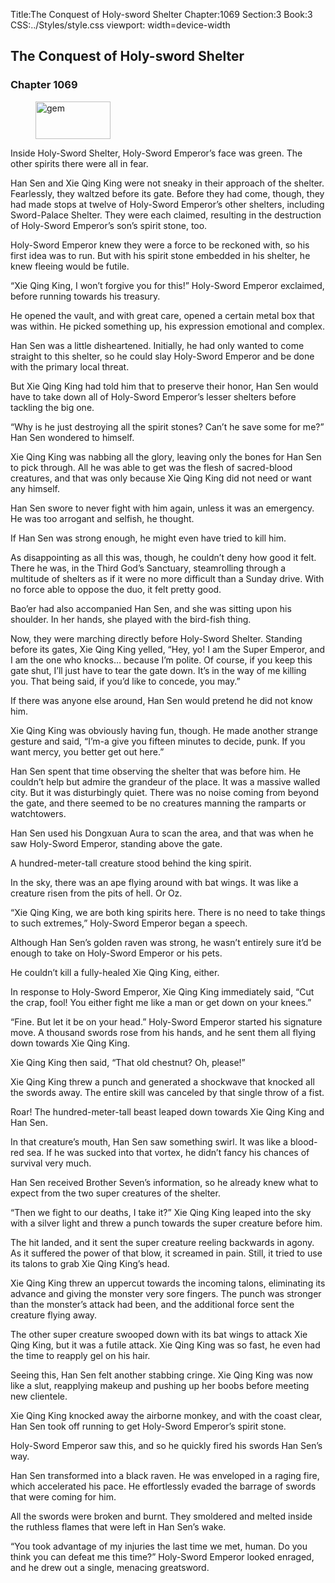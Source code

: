 Title:The Conquest of Holy-sword Shelter 
Chapter:1069 
Section:3 
Book:3 
CSS:../Styles/style.css 
viewport: width=device-width
  
## The Conquest of Holy-sword Shelter
### Chapter 1069
  
<figure>
	<img src="../Images/gem.gif" alt="gem" id="gem" width="120" height="60" />
</figure>
  

  
Inside Holy-Sword Shelter, Holy-Sword Emperor’s face was green. The other spirits there were all in fear.

Han Sen and Xie Qing King were not sneaky in their approach of the shelter. Fearlessly, they waltzed before its gate. Before they had come, though, they had made stops at twelve of Holy-Sword Emperor’s other shelters, including Sword-Palace Shelter. They were each claimed, resulting in the destruction of Holy-Sword Emperor’s son’s spirit stone, too.

Holy-Sword Emperor knew they were a force to be reckoned with, so his first idea was to run. But with his spirit stone embedded in his shelter, he knew fleeing would be futile.

“Xie Qing King, I won’t forgive you for this!” Holy-Sword Emperor exclaimed, before running towards his treasury.

He opened the vault, and with great care, opened a certain metal box that was within. He picked something up, his expression emotional and complex.

Han Sen was a little disheartened. Initially, he had only wanted to come straight to this shelter, so he could slay Holy-Sword Emperor and be done with the primary local threat.

But Xie Qing King had told him that to preserve their honor, Han Sen would have to take down all of Holy-Sword Emperor’s lesser shelters before tackling the big one.

“Why is he just destroying all the spirit stones? Can’t he save some for me?” Han Sen wondered to himself.

Xie Qing King was nabbing all the glory, leaving only the bones for Han Sen to pick through. All he was able to get was the flesh of sacred-blood creatures, and that was only because Xie Qing King did not need or want any himself.

Han Sen swore to never fight with him again, unless it was an emergency. He was too arrogant and selfish, he thought.

If Han Sen was strong enough, he might even have tried to kill him.

As disappointing as all this was, though, he couldn’t deny how good it felt. There he was, in the Third God’s Sanctuary, steamrolling through a multitude of shelters as if it were no more difficult than a Sunday drive. With no force able to oppose the duo, it felt pretty good.

Bao’er had also accompanied Han Sen, and she was sitting upon his shoulder. In her hands, she played with the bird-fish thing.

Now, they were marching directly before Holy-Sword Shelter. Standing before its gates, Xie Qing King yelled, “Hey, yo! I am the Super Emperor, and I am the one who knocks… because I’m polite. Of course, if you keep this gate shut, I’ll just have to tear the gate down. It’s in the way of me killing you. That being said, if you’d like to concede, you may.”

If there was anyone else around, Han Sen would pretend he did not know him.

Xie Qing King was obviously having fun, though. He made another strange gesture and said, “I’m-a give you fifteen minutes to decide, punk. If you want mercy, you better get out here.”

Han Sen spent that time observing the shelter that was before him. He couldn’t help but admire the grandeur of the place. It was a massive walled city. But it was disturbingly quiet. There was no noise coming from beyond the gate, and there seemed to be no creatures manning the ramparts or watchtowers.

Han Sen used his Dongxuan Aura to scan the area, and that was when he saw Holy-Sword Emperor, standing above the gate.

A hundred-meter-tall creature stood behind the king spirit.

In the sky, there was an ape flying around with bat wings. It was like a creature risen from the pits of hell. Or Oz.

“Xie Qing King, we are both king spirits here. There is no need to take things to such extremes,” Holy-Sword Emperor began a speech.

Although Han Sen’s golden raven was strong, he wasn’t entirely sure it’d be enough to take on Holy-Sword Emperor or his pets.

He couldn’t kill a fully-healed Xie Qing King, either.

In response to Holy-Sword Emperor, Xie Qing King immediately said, “Cut the crap, fool! You either fight me like a man or get down on your knees.”

“Fine. But let it be on your head.” Holy-Sword Emperor started his signature move. A thousand swords rose from his hands, and he sent them all flying down towards Xie Qing King.

Xie Qing King then said, “That old chestnut? Oh, please!”

Xie Qing King threw a punch and generated a shockwave that knocked all the swords away. The entire skill was canceled by that single throw of a fist.

Roar! The hundred-meter-tall beast leaped down towards Xie Qing King and Han Sen.

In that creature’s mouth, Han Sen saw something swirl. It was like a blood-red sea. If he was sucked into that vortex, he didn’t fancy his chances of survival very much.

Han Sen received Brother Seven’s information, so he already knew what to expect from the two super creatures of the shelter.

“Then we fight to our deaths, I take it?” Xie Qing King leaped into the sky with a silver light and threw a punch towards the super creature before him.

The hit landed, and it sent the super creature reeling backwards in agony. As it suffered the power of that blow, it screamed in pain. Still, it tried to use its talons to grab Xie Qing King’s head.

Xie Qing King threw an uppercut towards the incoming talons, eliminating its advance and giving the monster very sore fingers. The punch was stronger than the monster’s attack had been, and the additional force sent the creature flying away.

The other super creature swooped down with its bat wings to attack Xie Qing King, but it was a futile attack. Xie Qing King was so fast, he even had the time to reapply gel on his hair.

Seeing this, Han Sen felt another stabbing cringe. Xie Qing King was now like a slut, reapplying makeup and pushing up her boobs before meeting new clientele.

Xie Qing King knocked away the airborne monkey, and with the coast clear, Han Sen took off running to get Holy-Sword Emperor’s spirit stone.

Holy-Sword Emperor saw this, and so he quickly fired his swords Han Sen’s way.

Han Sen transformed into a black raven. He was enveloped in a raging fire, which accelerated his pace. He effortlessly evaded the barrage of swords that were coming for him.

All the swords were broken and burnt. They smoldered and melted inside the ruthless flames that were left in Han Sen’s wake.

“You took advantage of my injuries the last time we met, human. Do you think you can defeat me this time?” Holy-Sword Emperor looked enraged, and he drew out a single, menacing greatsword.